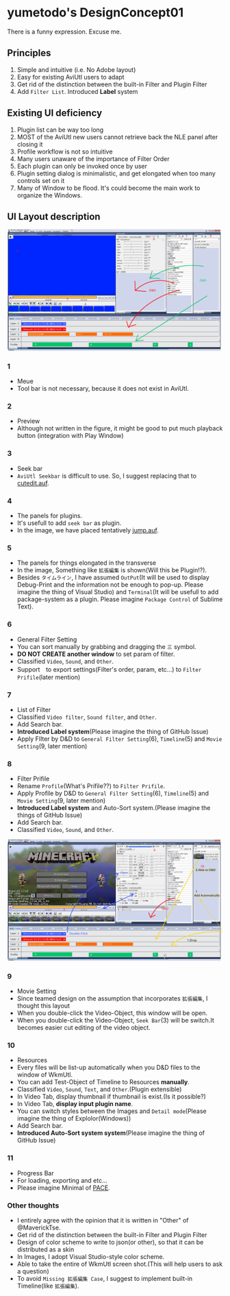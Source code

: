 # yumetodo's DesignConcept01
There is a funny expression. Excuse me.

## Principles
1. Simple and intuitive (i.e. No Adobe layout)
2. Easy for existing AviUtl users to adapt
3. Get rid of the distinction between the built-in Filter and Plugin Filter
4. Add ``Filter List``. Introduced **Label** system

## Existing UI deficiency
1. Plugin list can be way too long
2. MOST of the AviUtl new users cannot retrieve back the NLE panel after closing it
3. Profile workflow is not so intuitive
5. Many users unaware of the importance of Filter Order
6. Each plugin can only be invoked once by user
7. Plugin setting dialog is minimalistic, and get elongated when too many controls set on it
8. Many of Window to be flood. It's could become the main work to organize the Windows.

## UI Layout description
![DesignConcept02_1](./DesignConcept02_1.png)

### 1
- Meue
- Tool bar is not necessary, because it does not exist in AviUtl.

### 2
- Preview
- Although not written in the figure, it might be good to put much playback button (integration with Play Window)

### 3
- Seek bar
- ``AviUtl Seekbar`` is difficult to use. So, I suggest replacing that to [cutedit.auf](http://aviutl.web.fc2.com/).

### 4
- The panels for plugins.
- It's usefull to add ``seek bar`` as plugin.
- In the image, we have placed tentatively [jump.auf](http://videoinfo.tenchi.ne.jp/index.php?%A5%B8%A5%E3%A5%F3%A5%D7%A5%A6%A5%A3%A5%F3%A5%C9%A5%A6).

### 5
- The panels for things elongated in the transverse
- In the image, Something like ``拡張編集`` is shown(Will this be Plugin!?).
- Besides ``タイムライン``, I have assumed ``OutPut``(It will be used to display Debug-Print and the information not be enough to pop-up. Please imagine the thing of Visual Studio) and ``Terminal``(It will be usefull to add package-system as a plugin. Please imagine ``Package Control`` of Sublime Text).

### 6
- General Filter Setting
- You can sort manually by grabbing and dragging the ``三`` symbol.
- **DO NOT CREATE another window** to set param of filter.
- Classified ``Video``, ``Sound``, and ``Other``.
- Support　to export settings(Filter's order, param, etc...) to ``Filter Prifile``(later mention)

### 7
- List of Filter
- Classified ``Video filter``, ``Sound filter``, and ``Other``.
- Add Search bar.
- **Introduced Label system**(Please imagine the thing of GitHub Issue)
- Apply FIlter by D&D to ``General Filter Setting``(6), ``Timeline``(5) and ``Movie Setting``(9, later mention)

### 8
- Filter Prifile
- Rename ``Profile``(What's Prifile??) to ``Filter Prifile``.
- Apply Profile by D&D to ``General Filter Setting``(6), ``Timeline``(5) and ``Movie Setting``(9, later mention)
- **Introduced Label system** and Auto-Sort system.(Please imagine the things of GitHub Issue)
- Add Search bar.
- Classified ``Video``, ``Sound``, and ``Other``.

![DesignConcept02_2](./DesignConcept02_2.png)

### 9
- Movie Setting
- Since teamed design on the assumption that incorporates ``拡張編集``, I thought this layout
- When you double-click the Video-Object, this window will be open.
- When you double-click the Video-Object, ``Seek Bar``(3) will be switch.It becomes easier cut editing of the video object.

### 10
- Resources
- Every files will be list-up automatically when you D&D files to the window of WkmUtl.
- You can add Test-Object of Timeline to Resources **manually**.
- Classified ``Video``, ``Sound``, ``Text``, and ``Other``.(Plugin extensible)
- In Video Tab, display thumbnail if thumbnail is exist.(Is it possible?)
- In Video Tab, **display input plugin name**.
- You can switch styles between the Images and ``Detail mode``(Please imagine the thing of Explolor(Windows))
- Add Search bar.
- **Introduced  Auto-Sort system system**(Please imagine the thing of GitHub Issue)

### 11
- Progress Bar
- For loading, exporting and etc...
- Please imagine Minimal of [PACE](http://github.hubspot.com/pace/docs/welcome/).


### Other thoughts
- I entirely agree with the opinion that it is written in "Other" of @MaverickTse.
- Get rid of the distinction between the built-in Filter and Plugin Filter
- Design of color scheme to write to json(or other), so that it can be distributed as a skin
- In Images, I adopt Visual Studio-style color scheme.
- Able to take the entire of WkmUtl screen shot.(This will help users to ask a question)
- To avoid ``Missing 拡張編集 Case``, I suggest to implement built-in Timeline(like ``拡張編集``).
